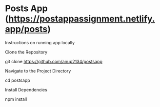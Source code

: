 # Posts App (https://postappassignment.netlify.app/posts)
Instructions on running app locally


Clone the Repository

git clone https://github.com/anup2134/postsapp


Navigate to the Project Directory

cd postsapp


Install Dependencies

npm install



